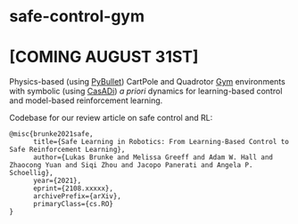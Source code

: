 # safe-control-gym

# [COMING AUGUST 31ST]

Physics-based (using [PyBullet](https://pybullet.org/wordpress/)) CartPole and Quadrotor [Gym](https://gym.openai.com) environments with symbolic (using [CasADi](https://web.casadi.org)) *a priori* dynamics for learning-based control and model-based reinforcement learning. 

Codebase for our review article on safe control and RL:

```
@misc{brunke2021safe,
      title={Safe Learning in Robotics: From Learning-Based Control to Safe Reinforcement Learning}, 
      author={Lukas Brunke and Melissa Greeff and Adam W. Hall and Zhaocong Yuan and Siqi Zhou and Jacopo Panerati and Angela P. Schoellig},
      year={2021},
      eprint={2108.xxxxx},
      archivePrefix={arXiv},
      primaryClass={cs.RO}
}
```
